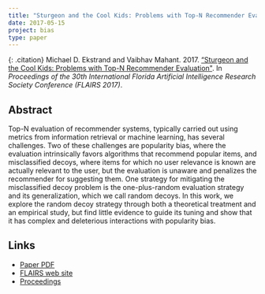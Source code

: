 ```yaml
---
title: "Sturgeon and the Cool Kids: Problems with Top-N Recommender Evaluation"
date: 2017-05-15
project: bias
type: paper
---
```


{: .citation}
Michael D. Ekstrand and Vaibhav Mahant. 2017. [“Sturgeon and the Cool Kids: Problems with Top-N Recommender Evaluation"](#). In <cite>Proceedings of the 30th International Florida Artificial Intelligence Research Society Conference (FLAIRS 2017)</cite>.

## Abstract

Top-N evaluation of recommender systems, typically carried out using metrics from information retrieval or machine learning, has several challenges. Two of these challenges are popularity bias, where the evaluation intrinsically favors algorithms that recommend popular items, and misclassified decoys, where items for which no user relevance is known are actually relevant to the user, but the evaluation is unaware and penalizes the recommender for suggesting them. One strategy for mitigating the misclassified decoy problem is the one-plus-random evaluation strategy and its generalization, which we call random decoys. In this work, we explore the random decoy strategy through both a theoretical treatment and an empirical study, but find little evidence to guide its tuning and show that it has complex and deleterious interactions with popularity bias.

## Links

* [Paper PDF](https://md.ekstrandom.net/pubs/sturgeon-cool-kids.pdf)
* [FLAIRS web site](https://aaai.org/Library/FLAIRS/flairs17contents.php)
* [Proceedings](https://aaai.org/ocs/index.php/FLAIRS/FLAIRS17/paper/view/15524)